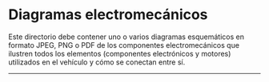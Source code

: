 Diagramas electromecánicos
====

Este directorio debe contener uno o varios diagramas esquemáticos en formato JPEG, PNG o PDF de los componentes electromecánicos que ilustren todos los elementos (componentes electrónicos y motores) utilizados en el vehículo y cómo se conectan entre sí.

---

